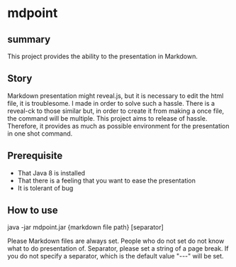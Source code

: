 # mdpoint

## summary
This project provides the ability to the presentation in Markdown.

## Story
Markdown presentation might reveal.js, but it is necessary to edit the html file, it is troublesome.
I made in order to solve such a hassle.
There is a reveal-ck to those similar but, in order to create it from making a once file, the command will be multiple.
This project aims to release of hassle.
Therefore, it provides as much as possible environment for the presentation in one shot command.

## Prerequisite
- That Java 8 is installed
- That there is a feeling that you want to ease the presentation
- It is tolerant of bug

## How to use
java -jar mdpoint.jar {markdown file path} [separator]

Please Markdown files are always set.
People who do not set do not know what to do presentation of.
Separator, please set a string of a page break.
If you do not specify a separator, which is the default value "---" will be set.
